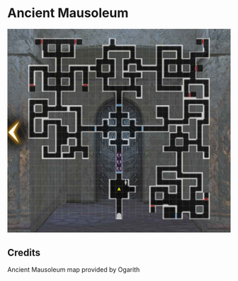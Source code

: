 # Ancient Mausoleum

![Ancient Mausoleum](img/ancient-mausoleum.jpg)

## Credits

Ancient Mausoleum map provided by Ogarith